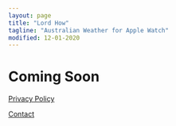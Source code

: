 ```yaml
---
layout: page
title: "Lord How"
tagline: "Australian Weather for Apple Watch"
modified: 12-01-2020
---
```


# Coming Soon

[Privacy Policy](/lord-how/privacy)

[Contact](/lord-how/contact)
